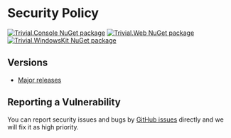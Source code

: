 # Security Policy

[![Trivial.Console NuGet package](https://img.shields.io/nuget/v/Trivial.Console.svg?label=Trivial.Console)](https://www.nuget.org/packages/Trivial.Console)
[![Trivial.Web NuGet package](https://img.shields.io/nuget/v/Trivial.Web.svg?label=Trivial.Web)](https://www.nuget.org/packages/Trivial.Web)
[![Trivial.WindowsKit NuGet package](https://img.shields.io/nuget/v/Trivial.WindowsKit.svg?label=Trivial.WindowsKit)](https://www.nuget.org/packages/Trivial.WindowsKit)

## Versions

- [Major releases](https://github.com/nuscien/winkit/releases)

## Reporting a Vulnerability

You can report security issues and bugs by [GitHub issues](https://github.com/nuscien/winkit/issues) directly and we will fix it as high priority.
